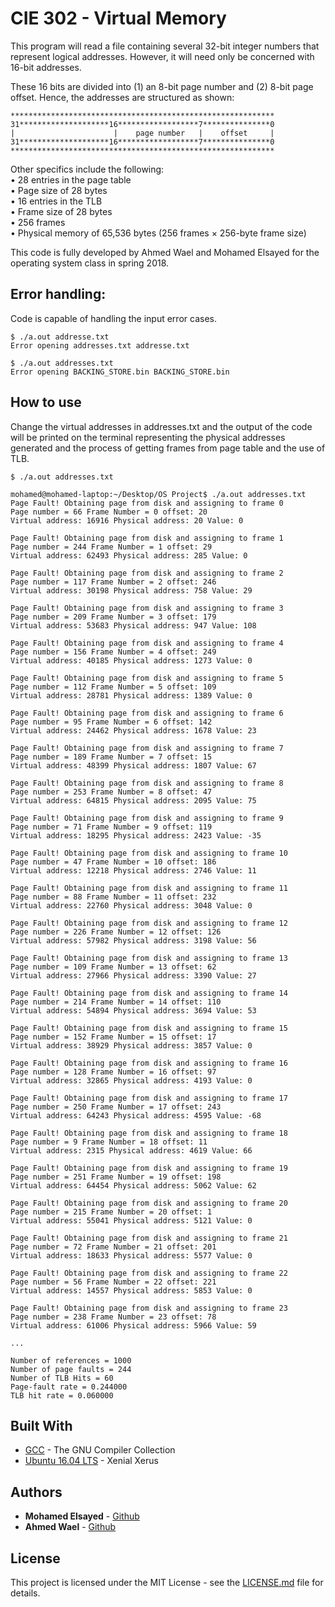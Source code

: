 # CIE 302 - Virtual Memory


This program will read a file containing several 32-bit integer numbers that represent logical addresses. However, it will need only be concerned with 16-bit addresses.

These 16 bits are divided into (1) an 8-bit page number and (2) 8-bit page offset. Hence, the addresses are structured as shown:
```
***********************************************************
31********************16******************7***************0
|                      |    page number   |    offset     |
31********************16******************7***************0
***********************************************************
```
Other specifics include the following: <br />
• 28 entries in the page table <br />
• Page size of 28 bytes <br />
• 16 entries in the TLB <br />
• Frame size of 28 bytes <br />
• 256 frames <br />
• Physical memory of 65,536 bytes (256 frames × 256-byte frame size) <br />


This code is fully developed by Ahmed Wael and Mohamed Elsayed for the operating system class in spring 2018.

## Error handling:
Code is capable of handling the input error cases.

```
$ ./a.out addresse.txt
Error opening addresses.txt addresse.txt

$ ./a.out addresses.txt
Error opening BACKING_STORE.bin BACKING_STORE.bin
```

## How to use
Change the virtual addresses in addresses.txt and the output of the code will be printed on the terminal representing the physical addresses generated and the process of getting frames from page table and the use of TLB.
```
$ ./a.out addresses.txt

mohamed@mohamed-laptop:~/Desktop/OS Project$ ./a.out addresses.txt
Page Fault! Obtaining page from disk and assigning to frame 0
Page number = 66 Frame Number = 0 offset: 20 
Virtual address: 16916 Physical address: 20 Value: 0

Page Fault! Obtaining page from disk and assigning to frame 1
Page number = 244 Frame Number = 1 offset: 29 
Virtual address: 62493 Physical address: 285 Value: 0

Page Fault! Obtaining page from disk and assigning to frame 2
Page number = 117 Frame Number = 2 offset: 246 
Virtual address: 30198 Physical address: 758 Value: 29

Page Fault! Obtaining page from disk and assigning to frame 3
Page number = 209 Frame Number = 3 offset: 179 
Virtual address: 53683 Physical address: 947 Value: 108

Page Fault! Obtaining page from disk and assigning to frame 4
Page number = 156 Frame Number = 4 offset: 249 
Virtual address: 40185 Physical address: 1273 Value: 0

Page Fault! Obtaining page from disk and assigning to frame 5
Page number = 112 Frame Number = 5 offset: 109 
Virtual address: 28781 Physical address: 1389 Value: 0

Page Fault! Obtaining page from disk and assigning to frame 6
Page number = 95 Frame Number = 6 offset: 142 
Virtual address: 24462 Physical address: 1678 Value: 23

Page Fault! Obtaining page from disk and assigning to frame 7
Page number = 189 Frame Number = 7 offset: 15 
Virtual address: 48399 Physical address: 1807 Value: 67

Page Fault! Obtaining page from disk and assigning to frame 8
Page number = 253 Frame Number = 8 offset: 47 
Virtual address: 64815 Physical address: 2095 Value: 75

Page Fault! Obtaining page from disk and assigning to frame 9
Page number = 71 Frame Number = 9 offset: 119 
Virtual address: 18295 Physical address: 2423 Value: -35

Page Fault! Obtaining page from disk and assigning to frame 10
Page number = 47 Frame Number = 10 offset: 186 
Virtual address: 12218 Physical address: 2746 Value: 11

Page Fault! Obtaining page from disk and assigning to frame 11
Page number = 88 Frame Number = 11 offset: 232 
Virtual address: 22760 Physical address: 3048 Value: 0

Page Fault! Obtaining page from disk and assigning to frame 12
Page number = 226 Frame Number = 12 offset: 126 
Virtual address: 57982 Physical address: 3198 Value: 56

Page Fault! Obtaining page from disk and assigning to frame 13
Page number = 109 Frame Number = 13 offset: 62 
Virtual address: 27966 Physical address: 3390 Value: 27

Page Fault! Obtaining page from disk and assigning to frame 14
Page number = 214 Frame Number = 14 offset: 110 
Virtual address: 54894 Physical address: 3694 Value: 53

Page Fault! Obtaining page from disk and assigning to frame 15
Page number = 152 Frame Number = 15 offset: 17 
Virtual address: 38929 Physical address: 3857 Value: 0

Page Fault! Obtaining page from disk and assigning to frame 16
Page number = 128 Frame Number = 16 offset: 97 
Virtual address: 32865 Physical address: 4193 Value: 0

Page Fault! Obtaining page from disk and assigning to frame 17
Page number = 250 Frame Number = 17 offset: 243 
Virtual address: 64243 Physical address: 4595 Value: -68

Page Fault! Obtaining page from disk and assigning to frame 18
Page number = 9 Frame Number = 18 offset: 11 
Virtual address: 2315 Physical address: 4619 Value: 66

Page Fault! Obtaining page from disk and assigning to frame 19
Page number = 251 Frame Number = 19 offset: 198 
Virtual address: 64454 Physical address: 5062 Value: 62

Page Fault! Obtaining page from disk and assigning to frame 20
Page number = 215 Frame Number = 20 offset: 1 
Virtual address: 55041 Physical address: 5121 Value: 0

Page Fault! Obtaining page from disk and assigning to frame 21
Page number = 72 Frame Number = 21 offset: 201 
Virtual address: 18633 Physical address: 5577 Value: 0

Page Fault! Obtaining page from disk and assigning to frame 22
Page number = 56 Frame Number = 22 offset: 221 
Virtual address: 14557 Physical address: 5853 Value: 0

Page Fault! Obtaining page from disk and assigning to frame 23
Page number = 238 Frame Number = 23 offset: 78 
Virtual address: 61006 Physical address: 5966 Value: 59

...

Number of references = 1000
Number of page faults = 244
Number of TLB Hits = 60
Page-fault rate = 0.244000
TLB hit rate = 0.060000
```

## Built With

* [GCC](https://gcc.gnu.org/) - The GNU Compiler Collection
* [Ubuntu 16.04 LTS](releases.ubuntu.com/16.04/) - Xenial Xerus

## Authors

* **Mohamed Elsayed** - [Github](https://github.com/mohamedelsayed95)
* **Ahmed Wael** - [Github](https://github.com/ahmedwael19)

## License

This project is licensed under the MIT License - see the [LICENSE.md](LICENSE.md) file for details.
